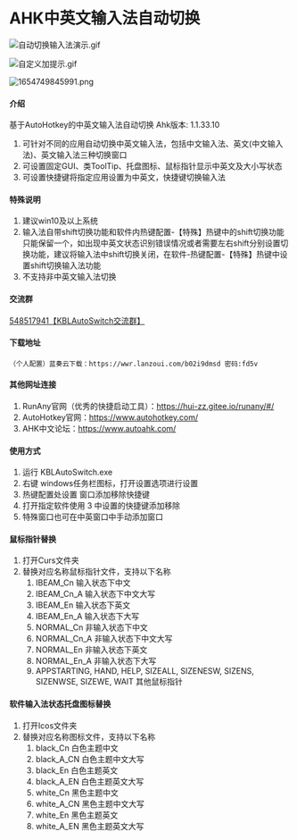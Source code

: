 # AHK中英文输入法自动切换
![自动切换输入法演示.gif](https://m.360buyimg.com/babel/jfs/t1/36887/26/16547/2534212/62bfc572Ec9f2d342/7445b8bf476b9cce.gif)

![自定义加提示.gif](https://m.360buyimg.com/babel/jfs/t1/21436/5/16974/318988/62a17c14E2f88c857/8c3f9bf58757e1a4.gif)

![1654749845991.png](https://m.360buyimg.com/babel/jfs/t1/223858/36/12438/250496/62a17c53E61420db6/9782c3483c595313.png)
#### 介绍

基于AutoHotkey的中英文输入法自动切换
Ahk版本: 1.1.33.10

1. 可针对不同的应用自动切换中英文输入法，包括中文输入法、英文(中文输入法)、英文输入法三种切换窗口
2. 可设置固定GUI、类ToolTip、托盘图标、鼠标指针显示中英文及大小写状态
3. 可设置快捷键将指定应用设置为中英文，快捷键切换输入法

#### 特殊说明
1. 建议win10及以上系统
2. 输入法自带shift切换功能和软件内热键配置-【特殊】热键中的shift切换功能只能保留一个，如出现中英文状态识别错误情况或者需要左右shift分别设置切换功能，建议将输入法中shift切换关闭，在软件-热键配置-【特殊】热键中设置shift切换输入法功能
3. 不支持非中英文输入法切换

#### 交流群
<a href="https://jq.qq.com/?_wv=1027&k=A3F0yfcy">548517941【KBLAutoSwitch交流群】</a>

#### 下载地址
    （个人配置）蓝奏云下载：https://wwr.lanzoui.com/b02i9dmsd 密码:fd5v

#### 其他网址连接
1. RunAny官网（优秀的快捷启动工具）：https://hui-zz.gitee.io/runany/#/
2. AutoHotkey官网：https://www.autohotkey.com/
3. AHK中文论坛：https://www.autoahk.com/

#### 使用方式
1. 运行 KBLAutoSwitch.exe
2. 右键 windows任务栏图标，打开设置选项进行设置
3. 热键配置处设置 窗口添加移除快捷键
4. 打开指定软件使用 3 中设置的快捷键添加移除
5. 特殊窗口也可在中英窗口中手动添加窗口

#### 鼠标指针替换
1. 打开Curs文件夹
2. 替换对应名称鼠标指针文件，支持以下名称
    1. IBEAM_Cn     输入状态下中文
    2. IBEAM_Cn_A 输入状态下中文大写
    3. IBEAM_En     输入状态下英文
    4. IBEAM_En_A 输入状态下大写
    5. NORMAL_Cn     非输入状态下中文
    6. NORMAL_Cn_A 非输入状态下中文大写
    7. NORMAL_En     非输入状态下英文
    8. NORMAL_En_A 非输入状态下大写
    9. APPSTARTING, HAND, HELP, SIZEALL, SIZENESW, SIZENS, SIZENWSE, SIZEWE, WAIT 其他鼠标指针

#### 软件输入法状态托盘图标替换
1. 打开Icos文件夹
2. 替换对应名称图标文件，支持以下名称
    1. black_Cn     白色主题中文
    2. black_A_CN 白色主题中文大写
    3. black_En     白色主题英文
    4. black_A_EN  白色主题英文大写
    5. white_Cn     黑色主题中文
    6. white_A_CN 黑色主题中文大写
    7. white_En     黑色主题英文
    8. white_A_EN  黑色主题英文大写


